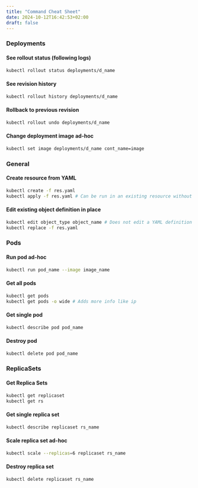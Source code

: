 ```yaml
---
title: "Command Cheat Sheet"
date: 2024-10-12T16:42:53+02:00
draft: false
---
```


### Deployments

#### See rollout status (following logs)

```bash
kubectl rollout status deployments/d_name
```

#### See revision history

```bash
kubectl rollout history deployments/d_name
```

#### Rollback to previous revision

```bash
kubectl rollout undo deployments/d_name
```

#### Change deployment image ad-hoc

```bash
kubectl set image deployments/d_name cont_name=image
```

### General

#### Create resource from YAML

```bash
kubectl create -f res.yaml
kubectl apply -f res.yaml # Can be run in an existing resource without failing
```

#### Edit existing object definition in place

```bash
kubectl edit object_type object_name # Does not edit a YAML definition if there is one
kubectl replace -f res.yaml
```

### Pods

#### Run pod ad-hoc

```bash
kubectl run pod_name --image image_name
```

#### Get all pods

```bash
kubectl get pods
kubectl get pods -o wide # Adds more info like ip
```

#### Get single pod

```bash
kubectl describe pod pod_name
```

#### Destroy pod

```bash
kubectl delete pod pod_name
```

### ReplicaSets

#### Get Replica Sets

```bash
kubectl get replicaset
kubectl get rs
```

#### Get single replica set

```bash
kubectl describe replicaset rs_name
```

#### Scale replica set ad-hoc

```bash
kubectl scale --replicas=6 replicaset rs_name
```

#### Destroy replica set

```bash
kubectl delete replicaset rs_name
```